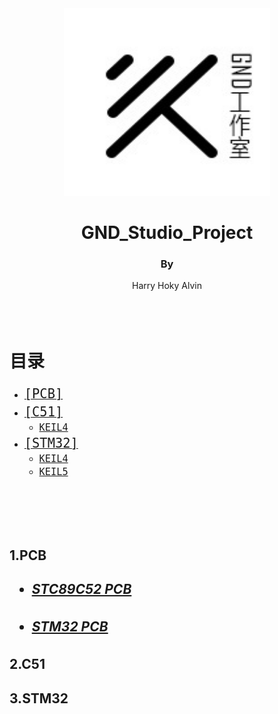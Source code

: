 <div align="center">
    <img src='./pic/GND-logo.jpg' height="300" width="330"/>
    <h1>
        GND_Studio_Project
    </h1>
    <h4>
        <h3>By</h3>Harry   Hoky   Alvin
    </h4>
</div>

<br>
<br>
<br>

# 目录
- [<font size=5>`[PCB]`</font>](#PCB)
- [<font size=5>`[C51]`</font>](#C51)
    - [<font size=4>`KEIL4`</font>](#0KEIL4)
- [<font size=5>`[STM32]`</font>](#STM32)
    - [<font size=4>`KEIL4`</font>](#1KEIL4)
    - [<font size=4>`KEIL5`</font>](#0KEIL5)

<br>
<br>
<br>
<br>

<h2 id="PCB">1.PCB
<br>
    

- [<h5> STC89C52 PCB </h5>](https://github.com/HokyGUAN/GND_Studio_Project/blob/master/pic/STC51.jpg/)

- [<h5> STM32 PCB </h5>](https://github.com/HokyGUAN/GND_Studio_Project/blob/master/pic/STM32.jpg/)

<h2 id="C51">2.C51
<br>

<h2 id="STM32">3.STM32
<br>
